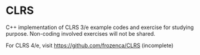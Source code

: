 # CLRS

C++ implementation of CLRS 3/e example codes and exercise for studying purpose.
Non-coding involved exercises will not be shared.

For CLRS 4/e, visit https://github.com/frozenca/CLRS (incomplete)
